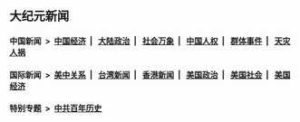 ## 大纪元新闻

#### 中国新闻 &nbsp;>&nbsp; [中国经济](indexes/ncid283/README.md?10302045) &nbsp;| &nbsp; [大陆政治](indexes/ncid277/README.md?10302045) &nbsp;| &nbsp; [社会万象](indexes/ncid282/README.md?10302045) &nbsp;| &nbsp; [中国人权](indexes/ncid278/README.md?10302045) &nbsp;| &nbsp; [群体事件](indexes/ncid279/README.md?10302045) &nbsp;| &nbsp; [天灾人祸](indexes/ncid280/README.md?10302045)

#### 国际新闻 &nbsp;>&nbsp; [美中关系](indexes/nf1412576/README.md?10302045) &nbsp;| &nbsp; [台湾新闻](indexes/ncid1349361/README.md?10302045) &nbsp;| &nbsp; [香港新闻](indexes/ncid1349362/README.md?10302045) &nbsp;| &nbsp; [美国政治](indexes/ncid1078159/README.md?10302045) &nbsp;| &nbsp; [美国社会](indexes/ncid1078160/README.md?10302045) &nbsp;| &nbsp; [美国经济](indexes/ncid1078158/README.md?10302045)

#### 特别专题 &nbsp;>&nbsp; [中共百年历史](https://github.com/epoch-news/epoch-special/blob/master/README.md?10302045)  
